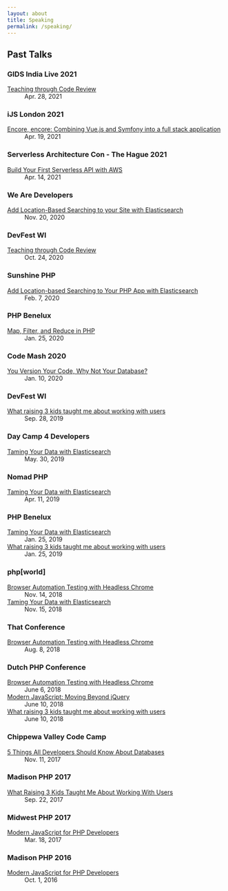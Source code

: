 ```yaml
---
layout: about
title: Speaking
permalink: /speaking/
---
```


<h2>Past Talks</h2>
<h3>GIDS India Live 2021</h3>
<dl>
    <dt>
        <a href="https://www.developersummit.com/speaker/derek-binkley"  target="_blank">
            Teaching through Code Review
        </a>
    </dt>
    <dd>Apr. 28, 2021</dd>
</dl>

<h3>iJS London 2021</h3>
<dl>
    <dt>
        <a href="https://javascript-conference.com/london/program-london/"  target="_blank">
            Encore, encore: Combining Vue.js and Symfony into a full stack application
        </a>
    </dt>
    <dd>Apr. 19, 2021</dd>
</dl>

<h3>Serverless Architecture Con - The Hague 2021</h3>
<dl>
    <dt>
        <a href="https://serverless-architecture.io/thehague/program-thehague/"  target="_blank">
            Build Your First Serverless API with AWS
        </a>
    </dt>
    <dd>Apr. 14, 2021</dd>
</dl>

<h3>We Are Developers</h3>
<dl>
    <dt>
        <a href="https://serverless-architecture.io/thehague/program-thehague/"  target="_blank">
            Add Location-Based Searching to your Site with Elasticsearch
        </a>
    </dt>
    <dd>Nov. 20, 2020</dd>
</dl>

<h3>DevFest WI</h3>
<dl>
    <dt>
        <a href="https://devfestwi.com/schedule/"  target="_blank">
            Teaching through Code Review
        </a>
    </dt>
    <dd>Oct. 24, 2020</dd>
</dl>

<h3>Sunshine PHP</h3>
<dl>
    <dt>
        <a href="https://2020.sunshinephp.com/talks"  target="_blank">
            Add Location-based Searching to Your PHP App with Elasticsearch
        </a>
    </dt>
    <dd>Feb. 7, 2020</dd>
</dl>

<h3>PHP Benelux</h3>
<dl>
    <dt>
        <a href="https://joind.in/talk/d2113"  target="_blank">
            Map, Filter, and Reduce in PHP
        </a>
    </dt>
    <dd>Jan. 25, 2020</dd>
</dl>

<h3>Code Mash 2020</h3>
<dl>
    <dt>
        <a href="https://www.codemash.org/session-details/?id=144548"  target="_blank">
            You Version Your Code, Why Not Your Database?
        </a>
    </dt>
    <dd>Jan. 10, 2020</dd>
</dl>

<h3>DevFest WI</h3>
<dl>
    <dt>
        <a href="https://devfestwi.com/speakers/"  target="_blank">
            What raising 3 kids taught me about working with users
        </a>
    </dt>
    <dd>Sep. 28, 2019</dd>
</dl>

<h3>Day Camp 4 Developers</h3>
<dl>
<dt>
<a href="https://daycamp4developers.com/"  target="_blank">
Taming Your Data with Elasticsearch
</a>
</dt>
<dd>May. 30, 2019</dd>
</dl>

<h3>Nomad PHP</h3>
<dl>
<dt>
<a href="https://nomadphp.com/live"  target="_blank">
Taming Your Data with Elasticsearch
</a>
</dt>
<dd>Apr. 11, 2019</dd>
</dl>
<h3>PHP Benelux</h3>
<dl>
<dt>
<a href="https://joind.in/talk/5cced" target="_blank">
Taming Your Data with Elasticsearch
</a>
</dt>
<dd>
Jan. 25, 2019
</dd>
<dt>
<a href="https://joind.in/talk/25d2b" target="_blank">
What raising 3 kids taught me about working with users 
</a>
</dt>
<dd>
Jan. 25, 2019
</dd>
</dl>

<h3>php[world]</h3>
<dl>
<dt>
<a href="https://world.phparch.com/sessions/browser-automation-testing-with-headless-chrome/" target="_blank">
Browser Automation Testing with Headless Chrome
</a>
</dt>
<dd>
Nov. 14, 2018
</dd>
<dt>
<a href="https://world.phparch.com/sessions/taming-your-data-with-elasticsearch/" target="_blank">
Taming Your Data with Elasticsearch
</a>
</dt>
<dd>
Nov. 15, 2018
</dd>
</dl>

<h3>That Conference</h3>
<dl>
<dt>
<a href="https://www.thatconference.com/sessions/session/12200" target="_blank">
Browser Automation Testing with Headless Chrome
</a>
</dt>
<dd>
Aug. 8, 2018
</dd>
</dl>

<h3>Dutch PHP Conference</h3>
<dl>
<dt>
<a href="https://joind.in/talk/e62ac" target="_blank">
Browser Automation Testing with Headless Chrome
</a>
</dt>
<dd>
June 6, 2018
</dd>
<dt>
<a href="https://joind.in/talk/6cae0" target="_blank">
Modern JavaScript: Moving Beyond jQuery
</a>
</dt>
<dd>
June 10, 2018
</dd>
<dt>
<a href="https://joind.in/talk/3500d" target="_blank">
What raising 3 kids taught me about working with users 
</a>
</dt>
<dd>
June 10, 2018
</dd>
</dl>

<h3>Chippewa Valley Code Camp</h3>
<dl>
<dt>
<a href="https://speakerdeck.com/derekb/five-things-all-developers-should-know-about-databases" target="_blank">
5 Things All Developers Should Know About Databases
</a>
</dt>
<dd>
Nov. 11, 2017
</dd>
</dl>

<h3>Madison PHP 2017</h3>
<dl>
<dt>
<a href="https://joind.in/talk/19ab2" target="_blank">
What Raising 3 Kids Taught Me About Working With Users
</a>
</dt>
<dd>
Sep. 22, 2017
</dd>
</dl>

<h3>Midwest PHP 2017</h3>
<dl>
<dt>
<a href="https://joind.in/talk/9a733" target="_blank">
Modern JavaScript for PHP Developers
</a>
</dt>
<dd>
Mar. 18, 2017
</dd>
</dl>

<h3>Madison PHP 2016</h3>
<dl>
<dt>
<a href="https://joind.in/talk/63d7a" target="_blank">
Modern JavaScript for PHP Developers
</a>
</dt>
<dd>
Oct. 1, 2016
</dd>
</dl>